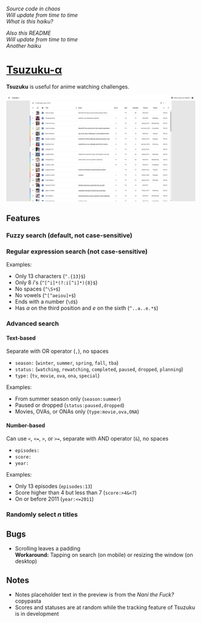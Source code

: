 *Source code in chaos<br>
Will update from time to time<br>
What is this haiku?*

*Also this README<br>
Will update from time to time<br>
Another haiku*

# [Tsuzuku-α](https://kuzutsu.github.io/tsuzuku/test/)
**Tsuzuku** is useful for anime watching challenges.

![](https://raw.githubusercontent.com/kuzutsu/tsuzuku/master/test/preview.png)

## Features
### Fuzzy search (default, not case-sensitive)
### Regular expression search (not case-sensitive)
Examples:
* Only 13 characters (`^.{13}$`)
* Only 8 *i*'s (`^[^i]*(?:i[^i]*){8}$`)
* No spaces (`^\S+$`)
* No vowels (`^[^aeiou]+$`)
* Ends with a number (`\d$`)
* Has *a* on the third position and *e* on the sixth (`^..a..e.*$`)

### Advanced search
#### Text-based
Separate with OR operator (`,`), no spaces
* `season:` (`winter`, `summer`, `spring`, `fall`, `tba`)
* `status:` (`watching`, `rewatching`, `completed`, `paused`, `dropped`, `planning`)
* `type:` (`tv`, `movie`, `ova`, `ona`, `special`)

Examples:
* From summer season only (`season:summer`)
* Paused or dropped (`status:paused,dropped`)
* Movies, OVAs, or ONAs only (`type:movie,ova,ONA`)

#### Number-based
Can use `<`, `<=`, `>`, or `>=`, separate with AND operator (`&`), no spaces
* `episodes:`
* `score:`
* `year:`

Examples:
* Only 13 episodes (`episodes:13`)
* Score higher than 4 but less than 7 (`score:>4&<7`)
* On or before 2011 (`year:<=2011`)

### Randomly select *n* titles

## Bugs
* Scrolling leaves a padding<br>
**Workaround:** Tapping on search (on mobile) or resizing the window (on desktop)

## Notes
* Notes placeholder text in the preview is from the *Nani the Fuck?* copypasta
* Scores and statuses are at random while the tracking feature of Tsuzuku is in development
